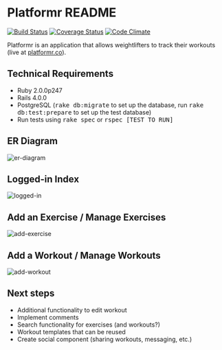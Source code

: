 Platformr README
===================

[![Build Status](http://allthebadges.io/lauyeung/platformr/travis.png)](http://allthebadges.io/lauyeung/platformr/travis)
[![Coverage Status](https://coveralls.io/repos/lauyeung/platformr/badge.png?branch=master)](https://coveralls.io/r/lauyeung/platformr?branch=master)
[![Code Climate](http://allthebadges.io/lauyeung/platformr/code_climate.png)](http://allthebadges.io/lauyeung/platformr/code_climate)

Platformr is an application that allows weightlifters to track their workouts (live at [platformr.co](http://platformr.co)).

Technical Requirements
-------------------
* Ruby 2.0.0p247
* Rails 4.0.0
* PostgreSQL (<tt>rake db:migrate</tt> to set up the database, run <tt>rake db:test:prepare</tt> to set up the test database)
* Run tests using <tt>rake spec</tt> or <tt>rspec [TEST TO RUN]</tt>

ER Diagram
-------------------
![er-diagram](https://lh5.googleusercontent.com/-w9Z5yiWA-Hw/UmV_yBhOxiI/AAAAAAAANVo/rpLQd2xQAwM/w705-h552-no/platformr_er_diagram.png)

Logged-in Index
-------------------
![logged-in](https://lh6.googleusercontent.com/-8r3k2ARsgq8/UmWxh3FOtHI/AAAAAAAANYE/9PQAHj_38ak/w744-h403-no/platformr_main.png)

Add an Exercise / Manage Exercises
-------------------
![add-exercise](https://lh6.googleusercontent.com/-boEulqMAP54/UmWxgHMweZI/AAAAAAAANX8/60JpoOz2kuI/w744-h417-no/platformr_exercises.png)

Add a Workout / Manage Workouts
-------------------
![add-workout](https://lh5.googleusercontent.com/-rR5agqZ2GYM/UmWxdeJ786I/AAAAAAAANX0/PK39JUGEO4Y/w744-h405-no/platformr_add_workout.png)

Next steps
-------------------
* Additional functionality to edit workout
* Implement comments
* Search functionality for exercises (and workouts?)
* Workout templates that can be reused
* Create social component (sharing workouts, messaging, etc.)

